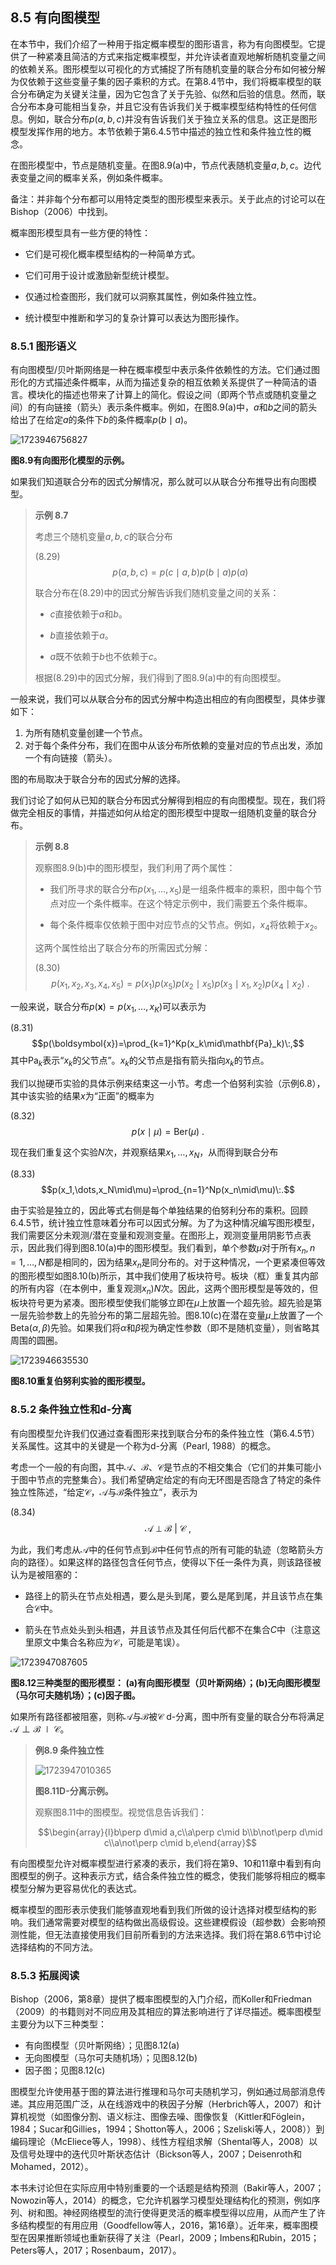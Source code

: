 ## 8.5 有向图模型

在本节中，我们介绍了一种用于指定概率模型的图形语言，称为有向图模型。它提供了一种紧凑且简洁的方式来指定概率模型，并允许读者直观地解析随机变量之间的依赖关系。图形模型以可视化的方式捕捉了所有随机变量的联合分布如何被分解为仅依赖于这些变量子集的因子乘积的方式。在第8.4节中，我们将概率模型的联合分布确定为关键关注量，因为它包含了关于先验、似然和后验的信息。然而，联合分布本身可能相当复杂，并且它没有告诉我们关于概率模型结构特性的任何信息。例如，联合分布$p(a,b,c)$并没有告诉我们关于独立关系的信息。这正是图形模型发挥作用的地方。本节依赖于第6.4.5节中描述的独立性和条件独立性的概念。

在图形模型中，节点是随机变量。在图8.9(a)中，节点代表随机变量$a,b,c$。边代表变量之间的概率关系，例如条件概率。

备注：并非每个分布都可以用特定类型的图形模型来表示。关于此点的讨论可以在Bishop（2006）中找到。

概率图形模型具有一些方便的特性：

- 它们是可视化概率模型结构的一种简单方式。

- 它们可用于设计或激励新型统计模型。

- 仅通过检查图形，我们就可以洞察其属性，例如条件独立性。

- 统计模型中推断和学习的复杂计算可以表达为图形操作。

### 8.5.1 图形语义

有向图模型/贝叶斯网络是一种在概率模型中表示条件依赖性的方法。它们通过图形化的方式描述条件概率，从而为描述复杂的相互依赖关系提供了一种简洁的语言。模块化的描述也带来了计算上的简化。假设之间（即两个节点或随机变量之间）的有向链接（箭头）表示条件概率。例如，在图8.9(a)中，$a$和$b$之间的箭头给出了在给定$a$的条件下$b$的条件概率$p(b\mid a)$。

![1723946756827](../attachments/8.9.png)

**图8.9有向图形化模型的示例。**

如果我们知道联合分布的因式分解情况，那么就可以从联合分布推导出有向图模型。

> **示例 8.7**
>
> 考虑三个随机变量$a,b,c$的联合分布
>
> (8.29)
> $$p(a,b,c)=p(c\mid a,b)p(b\mid a)p(a)$$
>
> 联合分布在(8.29)中的因式分解告诉我们随机变量之间的关系：
>
> * $c$直接依赖于$a$和$b$。
>
> * $b$直接依赖于$a$。
>
> * $a$既不依赖于$b$也不依赖于$c$。
>
> 根据(8.29)中的因式分解，我们得到了图8.9(a)中的有向图模型。

一般来说，我们可以从联合分布的因式分解中构造出相应的有向图模型，具体步骤如下：

1. 为所有随机变量创建一个节点。
2. 对于每个条件分布，我们在图中从该分布所依赖的变量对应的节点出发，添加一个有向链接（箭头）。

图的布局取决于联合分布的因式分解的选择。

我们讨论了如何从已知的联合分布因式分解得到相应的有向图模型。现在，我们将做完全相反的事情，并描述如何从给定的图形模型中提取一组随机变量的联合分布。

> **示例 8.8**
>
> 观察图8.9(b)中的图形模型，我们利用了两个属性：
>
> * 我们所寻求的联合分布$p(x_1,\ldots,x_5)$是一组条件概率的乘积，图中每个节点对应一个条件概率。在这个特定示例中，我们需要五个条件概率。
>
> * 每个条件概率仅依赖于图中对应节点的父节点。例如，$x_4$将依赖于$x_2$。
>
> 这两个属性给出了联合分布的所需因式分解：
>
> (8.30)
> $$p(x_1,x_2,x_3,x_4,x_5)=p(x_1)p(x_5)p(x_2\mid x_5)p(x_3\mid x_1,x_2)p(x_4\mid x_2)\:.$$

一般来说，联合分布$p(\boldsymbol x)=p(x_1,\ldots,x_K)$可以表示为

(8.31)
$$p(\boldsymbol{x})=\prod_{k=1}^Kp(x_k\mid\mathbf{Pa}_k)\:,$$
其中Pa$_k$表示“$x_k$的父节点”。$x_k$的父节点是指有箭头指向$x_k$的节点。

我们以抛硬币实验的具体示例来结束这一小节。考虑一个伯努利实验（示例6.8），其中该实验的结果$x$为“正面”的概率为

(8.32)
$$p(x\mid\mu)=\mathrm{Ber}(\mu)\:.$$

现在我们重复这个实验$N$次，并观察结果$x_1,\ldots,x_N$，从而得到联合分布

(8.33)
$$p(x_1,\dots,x_N\mid\mu)=\prod_{n=1}^Np(x_n\mid\mu)\:.$$

由于实验是独立的，因此等式右侧是每个单独结果的伯努利分布的乘积。回顾6.4.5节，统计独立性意味着分布可以因式分解。为了为这种情况编写图形模型，我们需要区分未观测/潜在变量和观测变量。在图形上，观测变量用阴影节点表示，因此我们得到图8.10(a)中的图形模型。我们看到，单个参数$\mu$对于所有$x_n,n=1,\ldots,N$都是相同的，因为结果$x_n$是同分布的。对于这种情况，一个更紧凑但等效的图形模型如图8.10(b)所示，其中我们使用了板块符号。板块（框）重复其内部的所有内容（在本例中，重复观测$x_n)N$次。因此，这两个图形模型是等效的，但板块符号更为紧凑。图形模型使我们能够立即在$\mu$上放置一个超先验。超先验是第一层先验参数上的先验分布的第二层超先验。图8.10(c)在潜在变量$\mu$上放置了一个Beta$(\alpha,\beta)$先验。如果我们将$\alpha$和$\beta$视为确定性参数（即不是随机变量），则省略其周围的圆圈。

![1723946635530](../attachments/8.10.png)

**图8.10重复伯努利实验的图形模型。**

### 8.5.2 条件独立性和d-分离

有向图模型允许我们仅通过查看图形来找到联合分布的条件独立性（第6.4.5节）关系属性。这其中的关键是一个称为d-分离（Pearl, 1988）的概念。

考虑一个一般的有向图，其中$\mathcal{A}$、$\mathcal{B}$、$\mathcal{C}$是节点的不相交集合（它们的并集可能小于图中节点的完整集合）。我们希望确定给定的有向无环图是否隐含了特定的条件独立性陈述，“给定$\mathcal{C}$，$\mathcal{A}$与$\mathcal{B}$条件独立”，表示为

(8.34)
$$\mathcal{A}\perp\mathcal{B}\:|\:\mathcal{C}\:,$$

为此，我们考虑从$\mathcal{A}$中的任何节点到$\mathcal{B}$中任何节点的所有可能的轨迹（忽略箭头方向的路径）。如果这样的路径包含任何节点，使得以下任一条件为真，则该路径被认为是被阻塞的：

- 路径上的箭头在节点处相遇，要么是头到尾，要么是尾到尾，并且该节点在集合$\mathcal{C}$中。

- 箭头在节点处头到头相遇，并且该节点及其任何后代都不在集合$C$中（注意这里原文中集合名称应为$\mathcal{C}$，可能是笔误）。

![1723947087605](../attachments/8.12.png)

**图8.12三种类型的图形模型： (a)有向图形模型（贝叶斯网络）；(b)无向图形模型（马尔可夫随机场）；(c)因子图。**

如果所有路径都被阻塞，则称$\mathcal{A}$与$\mathcal{B}$被$\mathcal{C}$ d-分离，图中所有变量的联合分布将满足$\mathcal{A}\perp\mathcal{B}\mid\mathcal{C}$。

> **例8.9 条件独立性**
>
> ![1723947010365](../attachments/8.11.png)
>
> **图8.11D-分离示例。**
>
> 观察图8.11中的图模型。视觉信息告诉我们：
>
> $$\begin{array}{l}b\perp d\mid a,c\\a\perp c\mid b\\b\not\perp d\mid c\\a\not\perp c\mid b,e\end{array}$$

有向图模型允许对概率模型进行紧凑的表示，我们将在第9、10和11章中看到有向图模型的例子。这种表示方式，结合条件独立性的概念，使我们能够将相应的概率模型分解为更容易优化的表达式。

概率模型的图形表示使我们能够直观地看到我们所做的设计选择对模型结构的影响。我们通常需要对模型的结构做出高级假设。这些建模假设（超参数）会影响预测性能，但无法直接使用我们目前所看到的方法来选择。我们将在第8.6节中讨论选择结构的不同方法。

### 8.5.3 拓展阅读

Bishop（2006，第8章）提供了概率图模型的入门介绍，而Koller和Friedman（2009）的书籍则对不同应用及其相应的算法影响进行了详尽描述。概率图模型主要分为以下三种类型：

* 有向图模型（贝叶斯网络）；见图8.12(a)
* 无向图模型（马尔可夫随机场）；见图8.12(b)
* 因子图；见图8.12(c)

图模型允许使用基于图的算法进行推理和马尔可夫随机学习，例如通过局部消息传递。其应用范围广泛，从在线游戏中的秩因子分解（Herbrich等人，2007）和计算机视觉（如图像分割、语义标注、图像去噪、图像恢复（Kittler和Föglein，1984；Sucar和Gillies，1994；Shotton等人，2006；Szeliski等人，2008））到编码理论（McEliece等人，1998）、线性方程组求解（Shental等人，2008）以及信号处理中的迭代贝叶斯状态估计（Bickson等人，2007；Deisenroth和Mohamed，2012）。

本书未讨论但在实际应用中特别重要的一个话题是结构预测（Bakir等人，2007；Nowozin等人，2014）的概念，它允许机器学习模型处理结构化的预测，例如序列、树和图。神经网络模型的流行使得更灵活的概率模型得以应用，从而产生了许多结构模型的有用应用（Goodfellow等人，2016，第16章）。近年来，概率图模型在因果推断领域也重新获得了关注（Pearl，2009；Imbens和Rubin，2015；Peters等人，2017；Rosenbaum，2017）。

